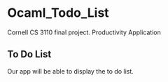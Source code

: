 # Ocaml_Todo_List
Cornell CS 3110 final project. Productivity Application

## To Do List
Our app will be able to display the to do list.
